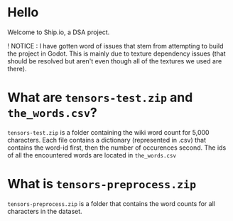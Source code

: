 # Hello
Welcome to Ship.io, a DSA project.

! NOTICE : I have gotten word of issues that stem from attempting to build the project in Godot.
This is mainly due to texture dependency issues (that should be resolved but aren't even though all of the textures we used are there).


# What are `tensors-test.zip` and `the_words.csv`?

`tensors-test.zip` is a folder containing the wiki word count for 5,000 characters. Each file contains a dictionary (represented in .csv)
that contains the word-id first, then the number of occurences second.
The ids of all the encountered words are located in `the_words.csv` 

# What is `tensors-preprocess.zip`

`tensors-preprocess.zip` is a folder that contains the word counts for all characters in the dataset.
